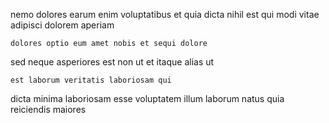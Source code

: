 <!--
title: Proactive object-oriented open architecture
author: Meaghan
date: 2014-08-05-0709
link: 2014-08-05-0709-proactive-object-oriented-open-architecture
tags: [2015,kittens,premium,SVG]
-->

nemo dolores earum 
enim voluptatibus  et quia dicta nihil
est qui modi vitae adipisci dolorem aperiam
 	dolores optio eum amet nobis et sequi dolore
sed neque asperiores est non ut et
itaque alias ut
 	est laborum veritatis laboriosam qui
dicta minima laboriosam esse voluptatem illum laborum natus
quia reiciendis maiores